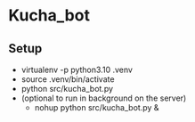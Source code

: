 # Kucha_bot

## Setup

- virtualenv -p python3.10 .venv
- source .venv/bin/activate 
- python src/kucha_bot.py
- (optional to run in background on the server) 
  - nohup python src/kucha_bot.py &